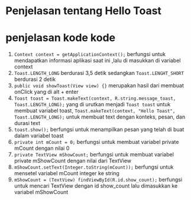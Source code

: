 # Penjelasan tentang Hello Toast


# penjelasan kode kode
1. `Context context = getApplicationContext();` berfungsi untuk mendapatkan informasi aplikasi saat ini ,lalu di masukkan di variabel context
2. `Toast.LENGTH_LONG` berdurasi 3,5 detik sedangkan `Toast.LENGHT_SHORT` berdurasi 2 detik
3. `public void showToast(View view) {}` merupakan hasil dari membuat onClick yang di alt + enter
4. `Toast toast = Toast.makeText(context, R.string.message_toast, Toast.LENGTH_LONG);` yang di urutkan menjadi `Toast toast` untuk membuat variabel toast, `Toast.makeText(context, "Hello Toast", Toast.LENGTH_LONG);` untuk membuat text dengan konteks, pesan, dan durasi text
5. `toast.show();` berfungsi untuk menampilkan pesan yang telah di buat dalam variabel toast
6. `private int mCount = 0;` berfungsi untuk membuat variabel private mCount dengan nilai 0
7. `private TextView mShowCount;` berfungsi untuk membuat variabel private mShowCount dengan nilai dari TextView
8. `mShowCount.setText(Integer.toString(mCount));` berfungsi untuk mensetel variabel mCount integer ke string
9. `mShowCount = (TextView) findViewById(R.id.show_count);` berfungsi untuk mencari TextView dengan id show_count lalu dimasukkan ke variabel mShowCount
